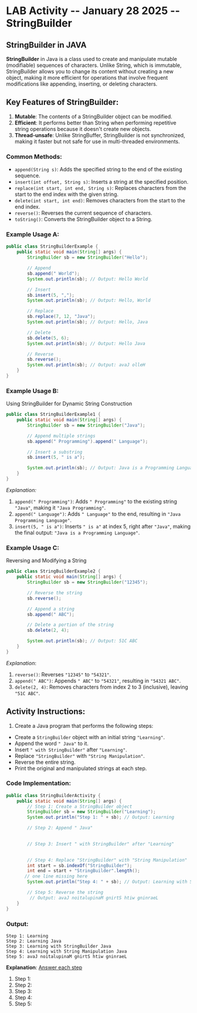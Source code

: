 # LAB Activity -- January 28 2025 -- StringBuilder

## StringBuilder in JAVA

**StringBuilder** in Java is a class used to create and manipulate mutable (modifiable) sequences of characters. Unlike String, which is immutable, StringBuilder allows you to change its content without creating a new object, making it more efficient for operations that involve frequent modifications like appending, inserting, or deleting characters.

## Key Features of StringBuilder:

1. **Mutable**: The contents of a StringBuilder object can be modified.
2. **Efficient**: It performs better than String when performing repetitive string operations because it doesn't create new objects.
3. **Thread-unsafe**: Unlike StringBuffer, StringBuilder is not synchronized, making it faster but not safe for use in multi-threaded environments.

### Common Methods:

* `append(String s)`: Adds the specified string to the end of the existing sequence.
* `insert(int offset, String s)`: Inserts a string at the specified position.
* `replace(int start, int end, String s)`: Replaces characters from the start to the end index with the given string.
* `delete(int start, int end)`: Removes characters from the start to the end index.
* `reverse()`: Reverses the current sequence of characters.
* `toString()`: Converts the StringBuilder object to a String.

### Example Usage A:

```java
public class StringBuilderExample {
    public static void main(String[] args) {
        StringBuilder sb = new StringBuilder("Hello");

        // Append
        sb.append(" World");
        System.out.println(sb); // Output: Hello World

        // Insert
        sb.insert(5, ",");
        System.out.println(sb); // Output: Hello, World

        // Replace
        sb.replace(7, 12, "Java");
        System.out.println(sb); // Output: Hello, Java

        // Delete
        sb.delete(5, 6);
        System.out.println(sb); // Output: Hello Java

        // Reverse
        sb.reverse();
        System.out.println(sb); // Output: avaJ olleH
    }
}
```

### Example Usage B:

Using StringBuilder for Dynamic String Construction

```java
public class StringBuilderExample1 {
    public static void main(String[] args) {
        StringBuilder sb = new StringBuilder("Java");

        // Append multiple strings
        sb.append(" Programming").append(" Language");

        // Insert a substring
        sb.insert(5, " is a");

        System.out.println(sb); // Output: Java is a Programming Language
    }
}
```

*Explanation:*

1. `append(" Programming")`: Adds `" Programming"` to the existing string `"Java"`, making it `"Java Programming"`.
2. `append(" Language")`: Adds `" Language"` to the end, resulting in `"Java Programming Language"`.
3. `insert(5, " is a")`: Inserts `" is a"` at index 5, right after `"Java"`, making the final output: `"Java is a Programming Language"`.

### Example Usage C:

Reversing and Modifying a String

```java
public class StringBuilderExample2 {
    public static void main(String[] args) {
        StringBuilder sb = new StringBuilder("12345");

        // Reverse the string
        sb.reverse();

        // Append a string
        sb.append(" ABC");

        // Delete a portion of the string
        sb.delete(2, 4);

        System.out.println(sb); // Output: 51C ABC
    }
}
```

*Explanation*:

1. `reverse()`: Reverses `"12345"` to `"54321"`.
2. `append(" ABC")`: Appends `" ABC"` to `"54321"`, resulting in `"54321 ABC"`.
3. `delete(2, 4)`: Removes characters from index 2 to 3 (inclusive), leaving `"51C ABC"`.

## Activity Instructions:

1. Create a Java program that performs the following steps:
  * Create a `StringBuilder` object with an initial string `"Learning"`.
  * Append the word `" Java"` to it.
  * Insert `" with StringBuilder"` after `"Learning"`.
  * Replace `"StringBuilder"` with `"String Manipulation"`.
  * Reverse the entire string.
  * Print the original and manipulated strings at each step.

### Code Implementation:

```java
public class StringBuilderActivity {
    public static void main(String[] args) {
        // Step 1: Create a StringBuilder object
        StringBuilder sb = new StringBuilder("Learning");
        System.out.println("Step 1: " + sb); // Output: Learning

        // Step 2: Append " Java"
       

        // Step 3: Insert " with StringBuilder" after "Learning"
      

        // Step 4: Replace "StringBuilder" with "String Manipulation"
        int start = sb.indexOf("StringBuilder");
        int end = start + "StringBuilder".length();
       // one line missing here
        System.out.println("Step 4: " + sb); // Output: Learning with String Manipulation Java

        // Step 5: Reverse the string
         // Output: avaJ noitalupinaM gnirtS htiw gninraeL
    }
}
```

### Output:

```
Step 1: Learning
Step 2: Learning Java
Step 3: Learning with StringBuilder Java
Step 4: Learning with String Manipulation Java
Step 5: avaJ noitalupinaM gnirtS htiw gninraeL
```

**Explanation**: <ins>Answer each step</ins>

1. Step 1: 
2. Step 2: 
3. Step 3: 
4. Step 4: 
5. Step 5: 
